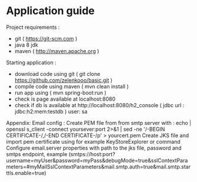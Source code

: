 # Application guide

Project requirements :
- git ( https://git-scm.com )
- java 8 jdk
- maven ( http://maven.apache.org )

Starting application :
- download code using git ( git clone https://github.com/zelenkooo/basic.git )
- compile code using maven ( mvn clean install )
- run app using ( mvn spring-boot:run )
- check is page available at localhost:8080
- check if db is available at http://localhost:8080/h2_console ( jdbc url : jdbc:h2:mem:testdb ) user: sa

Appendix: Email config :
Create PEM file from from smtp server with : echo | openssl s_client -connect yoursever:port 2>&1 | sed -ne '/-BEGIN CERTIFICATE-/,/-END CERTIFICATE-/p' > yourcert.pem
Create JKS file and import pem certificate using for example KeyStoreExplorer or command
Configure email.server properties with path to the jks file, password and smtps endpoint, example (smtps://host:port?username=myUser&password=myPass&debugMode=true&sslContextParameters=#myMailSslContextParameters&mail.smtp.auth=true&mail.smtp.starttls.enable=true)

